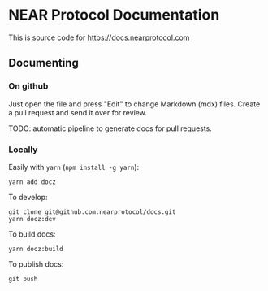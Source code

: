 # NEAR Protocol Documentation

This is source code for https://docs.nearprotocol.com

## Documenting

### On github

Just open the file and press "Edit" to change Markdown (mdx) files.
Create a pull request and send it over for review.

TODO: automatic pipeline to generate docs for pull requests.

### Locally

Easily with `yarn` (`npm install -g yarn`):

    yarn add docz

To develop:

    git clone git@github.com:nearprotocol/docs.git
    yarn docz:dev

To build docs:

    yarn docz:build

To publish docs:

    git push
